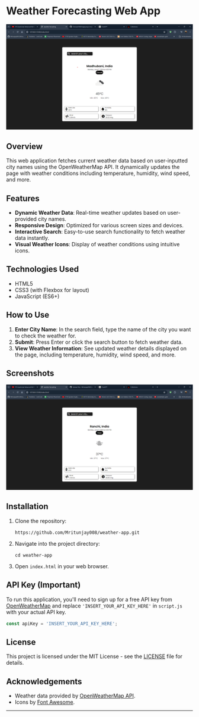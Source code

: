 # Weather Forecasting Web App

![Weather App Demo](weather-app-demo.png)

## Overview

This web application fetches current weather data based on user-inputted city names using the OpenWeatherMap API. It dynamically updates the page with weather conditions including temperature, humidity, wind speed, and more.

## Features

- **Dynamic Weather Data**: Real-time weather updates based on user-provided city names.
- **Responsive Design**: Optimized for various screen sizes and devices.
- **Interactive Search**: Easy-to-use search functionality to fetch weather data instantly.
- **Visual Weather Icons**: Display of weather conditions using intuitive icons.

## Technologies Used

- HTML5
- CSS3 (with Flexbox for layout)
- JavaScript (ES6+)

## How to Use

1. **Enter City Name**: In the search field, type the name of the city you want to check the weather for.
2. **Submit**: Press Enter or click the search button to fetch weather data.
3. **View Weather Information**: See updated weather details displayed on the page, including temperature, humidity, wind speed, and more.

## Screenshots

![Screenshot 2](screenshot2.png)

## Installation

1. Clone the repository:
   ```
   https://github.com/Mritunjay008/weather-app.git
   ```

2. Navigate into the project directory:
   ```
   cd weather-app
   ```

3. Open `index.html` in your web browser.

## API Key (Important)

To run this application, you'll need to sign up for a free API key from [OpenWeatherMap](https://openweathermap.org/api) and replace `'INSERT_YOUR_API_KEY_HERE'` in `script.js` with your actual API key.

```javascript
const apiKey = 'INSERT_YOUR_API_KEY_HERE';
```

## License

This project is licensed under the MIT License - see the [LICENSE](LICENSE) file for details.

## Acknowledgements

- Weather data provided by [OpenWeatherMap API](https://openweathermap.org/api).
- Icons by [Font Awesome](https://fontawesome.com/).

---
